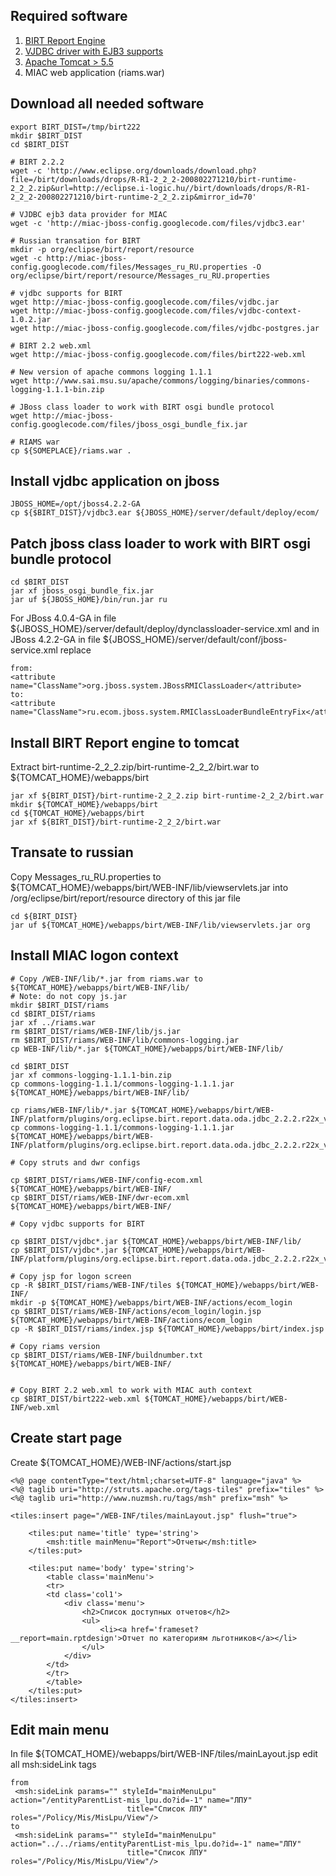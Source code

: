 ## Required software ##


  1. [BIRT Report Engine](http://www.eclipse.org/downloads/download.php?file=/birt/downloads/drops/R-R1-2_2_2-200802271210/birt-runtime-2_2_2.zip)
  1. [VJDBC driver with EJB3 supports](http://code.google.com/p/miac-jboss-config/downloads/list?q=label:vjdbc)
  1. [Apache Tomcat > 5.5](http://tomcat.apache.org/)
  1. MIAC web application (riams.war)

## Download all needed software ##
```
export BIRT_DIST=/tmp/birt222
mkdir $BIRT_DIST
cd $BIRT_DIST

# BIRT 2.2.2
wget -c 'http://www.eclipse.org/downloads/download.php?file=/birt/downloads/drops/R-R1-2_2_2-200802271210/birt-runtime-2_2_2.zip&url=http://eclipse.i-logic.hu//birt/downloads/drops/R-R1-2_2_2-200802271210/birt-runtime-2_2_2.zip&mirror_id=70'

# VJDBC ejb3 data provider for MIAC
wget -c 'http://miac-jboss-config.googlecode.com/files/vjdbc3.ear'

# Russian transation for BIRT
mkdir -p org/eclipse/birt/report/resource
wget -c http://miac-jboss-config.googlecode.com/files/Messages_ru_RU.properties -O org/eclipse/birt/report/resource/Messages_ru_RU.properties

# vjdbc supports for BIRT
wget http://miac-jboss-config.googlecode.com/files/vjdbc.jar
wget http://miac-jboss-config.googlecode.com/files/vjdbc-context-1.0.2.jar
wget http://miac-jboss-config.googlecode.com/files/vjdbc-postgres.jar

# BIRT 2.2 web.xml
wget http://miac-jboss-config.googlecode.com/files/birt222-web.xml

# New version of apache commons logging 1.1.1
wget http://www.sai.msu.su/apache/commons/logging/binaries/commons-logging-1.1.1-bin.zip

# JBoss class loader to work with BIRT osgi bundle protocol
wget http://miac-jboss-config.googlecode.com/files/jboss_osgi_bundle_fix.jar

# RIAMS war
cp ${SOMEPLACE}/riams.war .

```
## Install vjdbc application on jboss ##

```
JBOSS_HOME=/opt/jboss4.2.2-GA
cp ${$BIRT_DIST}/vjdbc3.ear ${JBOSS_HOME}/server/default/deploy/ecom/
```

## Patch jboss class loader to work with BIRT osgi bundle protocol ##
```
cd $BIRT_DIST
jar xf jboss_osgi_bundle_fix.jar
jar uf ${JBOSS_HOME}/bin/run.jar ru
```

For JBoss 4.0.4-GA in file ${JBOSS\_HOME}/server/default/deploy/dynclassloader-service.xml and in JBoss 4.2.2-GA in file ${JBOSS\_HOME}/server/default/conf/jboss-service.xml replace
```
from:
<attribute name="ClassName">org.jboss.system.JBossRMIClassLoader</attribute> 
to: 
<attribute name="ClassName">ru.ecom.jboss.system.RMIClassLoaderBundleEntryFix</attribute>
```


## Install BIRT Report engine to tomcat ##
Extract birt-runtime-2\_2\_2.zip/birt-runtime-2\_2\_2/birt.war to ${TOMCAT\_HOME}/webapps/birt
```
jar xf ${BIRT_DIST}/birt-runtime-2_2_2.zip birt-runtime-2_2_2/birt.war
mkdir ${TOMCAT_HOME}/webapps/birt
cd ${TOMCAT_HOME}/webapps/birt
jar xf ${BIRT_DIST}/birt-runtime-2_2_2/birt.war
```

## Transate to russian ##

Copy Messages\_ru\_RU.properties to ${TOMCAT\_HOME}/webapps/birt/WEB-INF/lib/viewservlets.jar into /org/eclipse/birt/report/resource directory of this jar file
```
cd ${BIRT_DIST}
jar uf ${TOMCAT_HOME}/webapps/birt/WEB-INF/lib/viewservlets.jar org
```

## Install MIAC logon context ##

```
# Copy /WEB-INF/lib/*.jar from riams.war to ${TOMCAT_HOME}/webapps/birt/WEB-INF/lib/
# Note: do not copy js.jar
mkdir $BIRT_DIST/riams
cd $BIRT_DIST/riams
jar xf ../riams.war
rm $BIRT_DIST/riams/WEB-INF/lib/js.jar
rm $BIRT_DIST/riams/WEB-INF/lib/commons-logging.jar
cp WEB-INF/lib/*.jar ${TOMCAT_HOME}/webapps/birt/WEB-INF/lib/

cd $BIRT_DIST
jar xf commons-logging-1.1.1-bin.zip
cp commons-logging-1.1.1/commons-logging-1.1.1.jar ${TOMCAT_HOME}/webapps/birt/WEB-INF/lib/

cp riams/WEB-INF/lib/*.jar ${TOMCAT_HOME}/webapps/birt/WEB-INF/platform/plugins/org.eclipse.birt.report.data.oda.jdbc_2.2.2.r22x_v20071206/drivers/
cp commons-logging-1.1.1/commons-logging-1.1.1.jar ${TOMCAT_HOME}/webapps/birt/WEB-INF/platform/plugins/org.eclipse.birt.report.data.oda.jdbc_2.2.2.r22x_v20071206/drivers/

# Copy struts and dwr configs

cp $BIRT_DIST/riams/WEB-INF/config-ecom.xml ${TOMCAT_HOME}/webapps/birt/WEB-INF/
cp $BIRT_DIST/riams/WEB-INF/dwr-ecom.xml ${TOMCAT_HOME}/webapps/birt/WEB-INF/

# Copy vjdbc supports for BIRT

cp $BIRT_DIST/vjdbc*.jar ${TOMCAT_HOME}/webapps/birt/WEB-INF/lib/
cp $BIRT_DIST/vjdbc*.jar ${TOMCAT_HOME}/webapps/birt/WEB-INF/platform/plugins/org.eclipse.birt.report.data.oda.jdbc_2.2.2.r22x_v20071206/drivers/

# Copy jsp for logon screen
cp -R $BIRT_DIST/riams/WEB-INF/tiles ${TOMCAT_HOME}/webapps/birt/WEB-INF/
mkdir -p ${TOMCAT_HOME}/webapps/birt/WEB-INF/actions/ecom_login
cp $BIRT_DIST/riams/WEB-INF/actions/ecom_login/login.jsp ${TOMCAT_HOME}/webapps/birt/WEB-INF/actions/ecom_login
cp -R $BIRT_DIST/riams/index.jsp ${TOMCAT_HOME}/webapps/birt/index.jsp

# Copy riams version
cp $BIRT_DIST/riams/WEB-INF/buildnumber.txt ${TOMCAT_HOME}/webapps/birt/WEB-INF/


# Copy BIRT 2.2 web.xml to work with MIAC auth context
cp $BIRT_DIST/birt222-web.xml ${TOMCAT_HOME}/webapps/birt/WEB-INF/web.xml
```

## Create start page ##
Create ${TOMCAT\_HOME}/WEB-INF/actions/start.jsp
```
<%@ page contentType="text/html;charset=UTF-8" language="java" %>
<%@ taglib uri="http://struts.apache.org/tags-tiles" prefix="tiles" %>
<%@ taglib uri="http://www.nuzmsh.ru/tags/msh" prefix="msh" %>

<tiles:insert page="/WEB-INF/tiles/mainLayout.jsp" flush="true">

    <tiles:put name='title' type='string'>
        <msh:title mainMenu="Report">Отчеты</msh:title>
    </tiles:put>

    <tiles:put name='body' type='string'>
        <table class='mainMenu'>
        <tr>
        <td class='col1'>
            <div class='menu'>
                <h2>Список доступных отчетов</h2>
                <ul>
                    <li><a href='frameset?__report=main.rptdesign'>Отчет по категориям льготников</a></li>
                </ul>
            </div>
        </td>
        </tr>
        </table>
    </tiles:put>
</tiles:insert>
```

## Edit main menu ##
In file ${TOMCAT\_HOME}/webapps/birt/WEB-INF/tiles/mainLayout.jsp edit all msh:sideLink tags
```
from 
 <msh:sideLink params="" styleId="mainMenuLpu" action="/entityParentList-mis_lpu.do?id=-1" name="ЛПУ"
                          title="Список ЛПУ" roles="/Policy/Mis/MisLpu/View"/>
to
 <msh:sideLink params="" styleId="mainMenuLpu" action="../../riams/entityParentList-mis_lpu.do?id=-1" name="ЛПУ"
                          title="Список ЛПУ" roles="/Policy/Mis/MisLpu/View"/>
```
